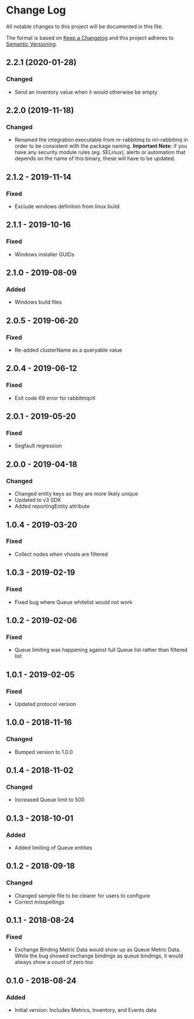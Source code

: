 # Change Log

All notable changes to this project will be documented in this file.

The format is based on [Keep a Changelog](http://keepachangelog.com/)
and this project adheres to [Semantic Versioning](http://semver.org/).


## 2.2.1 (2020-01-28)
### Changed
- Send an inventory value when it would otherwise be empty

## 2.2.0 (2019-11-18)
### Changed
- Renamed the integration executable from nr-rabbitmq to nri-rabbitmq in order to be consistent with the package naming. **Important Note:** if you have any security module rules (eg. SELinux), alerts or automation that depends on the name of this binary, these will have to be updated.
 
## 2.1.2 - 2019-11-14
### Fixed
- Exclude windows definition from linux build

## 2.1.1 - 2019-10-16
### Fixed
- Windows installer GUIDs

## 2.1.0 - 2019-08-09
### Added
- Windows build files

## 2.0.5 - 2019-06-20
### Fixed
- Re-added clusterName as a queryable value

## 2.0.4 - 2019-06-12
### Fixed
- Exit code 69 error for rabbitmqctl

## 2.0.1 - 2019-05-20
### Fixed
- Segfault regression

## 2.0.0 - 2019-04-18
### Changed
- Changed entity keys so they are more likely unique
- Updated to v3 SDK
- Added reportingEntity attribute

## 1.0.4 - 2019-03-20
### Fixed
- Collect nodes when vhosts are filtered

## 1.0.3 - 2019-02-19
### Fixed
- Fixed bug where Queue whitelist would not work

## 1.0.2 - 2019-02-06
### Fixed
- Queue limiting was happening against full Queue list rather than filtered list

## 1.0.1 - 2019-02-05
### Fixed
- Updated protocol version

## 1.0.0 - 2018-11-16
### Changed
- Bumped version to 1.0.0

## 0.1.4 - 2018-11-02
### Changed
- Increased Queue limit to 500

## 0.1.3 - 2018-10-01
### Added
- Added limiting of Queue entities

## 0.1.2 - 2018-09-18
### Changed
- Changed sample file to be clearer for users to configure
- Correct misspellings

## 0.1.1 - 2018-08-24
### Fixed
- Exchange Binding Metric Data would show up as Queue Metric Data. While the bug showed exchange bindings as queue bindings, it would always show a count of zero too

## 0.1.0 - 2018-08-24
### Added
- Initial version: Includes Metrics, Inventory, and Events data

